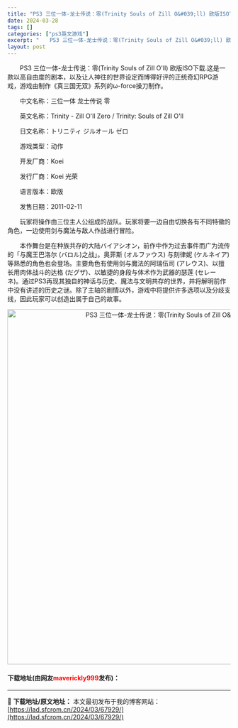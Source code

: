 ```yaml
---
title: "PS3 三位一体-龙士传说：零(Trinity Souls of Zill O&#039;ll) 欧版ISO下载"
date: 2024-03-28
tags: []
categories: ["ps3英文游戏"]
excerpt: "　　PS3 三位一体-龙士传说：零(Trinity Souls of Zill O&#039;ll) 欧版ISO下载.这是一款以高自由度的剧本，以及让人神往的世界设定而博得好评的正统奇幻RPG游戏，游戏由制作《真三国无双》系列的&omega;-force操刀制作。 　　中文名称：三位一体 龙士传说 零&hellip;"
layout: post
---
```


 <p>　　PS3 三位一体-龙士传说：零(Trinity Souls of Zill O&#39;ll) 欧版ISO下载.这是一款以高自由度的剧本，以及让人神往的世界设定而博得好评的正统奇幻RPG游戏，游戏由制作《真三国无双》系列的&omega;-force操刀制作。</p> <p>　　中文名称：三位一体 龙士传说 零</p> <p>　　英文名称：Trinity - Zill O&#39;ll Zero / Trinity: Souls of Zill O&#39;ll</p> <p>　　日文名称：トリニティ ジルオール ゼロ</p> <p>　　游戏类型：动作</p> <p>　　开发厂商：Koei</p> <p>　　发行厂商：Koei 光荣</p> <p>　　语言版本：欧版</p> <p>　　发售日期：2011-02-11</p> <p>　　玩家将操作由三位主人公组成的战队。玩家将要一边自由切换各有不同特徵的角色，一边使用剑与魔法与敌人作战进行冒险。</p> <p>　　本作舞台是在种族共存的大陆バイアシオン，前作中作为过去事件而广为流传的「与魔王巴洛尔 (バロル)之战」。奥菲斯 (オルファウス) 与刻律妮 (ケルネイア) 等熟悉的角色也会登场。主要角色有使用剑与魔法的阿瑞伍司 (アレウス)、以擅长用肉体战斗的达格 (だグザ)、以敏捷的身段与体术作为武器的瑟莲 (セレーネ)。通过PS3再现其独自的神话与历史、魔法与文明共存的世界，并将解明前作中没有讲述的历史之谜。除了主轴的剧情以外，游戏中将提供许多选项以及分歧支线，因此玩家可以创造出属于自己的故事。</p> <p align="center"><img align="" border="0" src="https://lad.sfcrom.cn/wp-content/uploads/2024/03/20240328_66051da7b5e89.jpg" width="800" alt="PS3 三位一体-龙士传说：零(Trinity Souls of Zill O&amp;#039;ll) 欧版ISO下载" /></p> <p><h4>下载地址(由网友<font color="red">maverickly999</font>发布)：</h4></p> 

---
📖 **下载地址/原文地址：** 本文最初发布于我的博客网站：[https://lad.sfcrom.cn/2024/03/67929/](https://lad.sfcrom.cn/2024/03/67929/)
